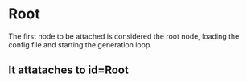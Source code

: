 # Root
The first node to be attached is considered the root node, loading the config file and starting the generation loop.

## It attataches to id=Root